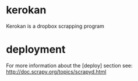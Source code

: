 kerokan
=======

Kerokan is a dropbox scrapping program

deployment
=======
For more information about the [deploy] section see:
http://doc.scrapy.org/topics/scrapyd.html
